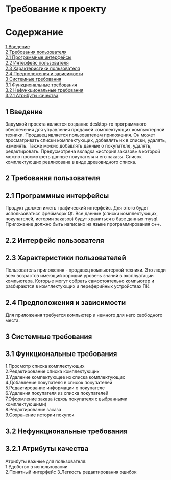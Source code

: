 # Требование к проекту 
# Содержание 
[1 Введение](https://github.com/BSUIRstudent/TRITPO_LAB2/blob/main/README.md#1-введение)  
[2 Требования пользователя](https://github.com/BSUIRstudent/TRITPO_LAB2/blob/main/README.md#2-требования-пользователя)  
[2.1 Программные интерфейсы](https://github.com/BSUIRstudent/TRITPO_LAB2/blob/main/README.md#21-программные-интерфейсы)  
[2.2 Интерфейс пользователя](https://github.com/BSUIRstudent/TRITPO_LAB2/blob/main/README.md#22-интерфейс-пользователя)  
[2.3 Характеристики пользователя](https://github.com/BSUIRstudent/TRITPO_LAB2/blob/main/README.md#23-характеристики-пользователей)  
[2.4 Предположения и зависимости](https://github.com/BSUIRstudent/TRITPO_LAB2/blob/main/README.md#24-предположения-и-зависимости)  
[3 Системные требования](https://github.com/BSUIRstudent/TRITPO_LAB2/blob/main/README.md#3-системные-требования)  
[3.1 Функциональные требования](https://github.com/BSUIRstudent/TRITPO_LAB2/blob/main/README.md#31-функциональные-требования)  
[3.2 Нефункциональные требования](https://github.com/BSUIRstudent/TRITPO_LAB2/blob/main/README.md#32-нефункциональные-требования)  
[3.2.1 Атрибуты качества](https://github.com/BSUIRstudent/TRITPO_LAB2/blob/main/README.md#321-атрибуты-качества)  
## 1 Введение  
Задумкой проекта является создание desktop-го программного обеспечения для управления продажей комплектующих компьютерной техники. Продавец является пользователем приложения. Он может просматривать списки комплектующих, добавлять их в списки, удалять, изменять. Также можно добавлять данные о покупателе, удалять, редактировать.  Предусмотрена вкладка «история заказов» в которой можно просмотреть данные покупателя и его заказы. Список комплектующих реализована в виде древовидного списка.
## 2 Требования пользователя  
## 2.1 Программные интерфейсы 
Продукт должен иметь графический интерфейс. Для этого будет использоваться фреймворк Qt. Все данные  (списки комплектующих, покупателей, истории заказов) будут храниться в базе данных mysql. Приложение должно быть написано на языке программирования с++.  
## 2.2 Интерфейс пользователя
## 2.3 Характеристики пользователей  
Пользователь приложения - продавец компьютерной техники. Это люди всех возрастов имеющий хороший уровень знаний в эксплуатации компьютера. Которые могут собрать самостоятельно компьютер и разбираются в комплектующих и переферийных устройствах ПК.
## 2.4 Предположения и зависимости 
Для приложения требуется компьютер и немного для него свободного места.
## 3 Системные требования
## 3.1 Функциональные требования 
1.Просмотр списка комплектующих  
2.Редактирование списка комплектующих  
3.Удаление компектующее из списка комплектующих  
4.Добавление покупателя в список покупателей   
5.Редактирование информации о покупателе  
6.Удаления покупателя из списка покупателей  
7.Оформление заказа (связь покупателя с выбранными комплектующими)  
8.Редактирование заказа  
9.Сохранение истории покупок  
## 3.2 Нефункциональные требования  
## 3.2.1 Атрибуты качества
Атрибуты важные для пользователя:  
1.Удобство в использовании  
2.Понятный интерфейс 
3.Легкость редактирования ошибок

